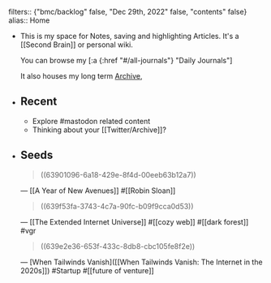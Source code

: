 filters:: {"bmc/backlog" false, "Dec 29th, 2022" false, "contents" false}
alias:: Home

- This is my space for Notes, saving and highlighting Articles. It's a [[Second Brain]] or personal wiki.
  
  You can browse my [:a {:href "#/all-journals"} "Daily Journals"]
  
  It also houses my long term [Archive]([[BMC/Archive]]),
- ## Recent
	- Explore #mastodon related content
	- Thinking about your [[Twitter/Archive]]?
- ## Seeds
  
  > ((63901096-6a18-429e-8f4d-00eeb63b12a7))
  
  — [[A Year of New Avenues]] #[[Robin Sloan]] 
  
  > ((639f53fa-3743-4c7a-90fc-b09f9cca0d53))
  
  — [[The Extended Internet Universe]] #[[cozy web]] #[[dark forest]] #vgr
  
  > ((639e2e36-653f-433c-8db8-cbc105fe8f2e))
  
  — [When Tailwinds Vanish]([[When Tailwinds Vanish: The Internet in the 2020s]]) #Startup #[[future of venture]]